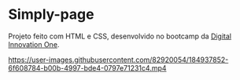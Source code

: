 # Simply-page
Projeto feito com HTML e CSS, desenvolvido no bootcamp da [Digital Innovation One](dio.me).


https://user-images.githubusercontent.com/82920054/184937852-6f608784-b00b-4997-bde4-0797e71231c4.mp4

